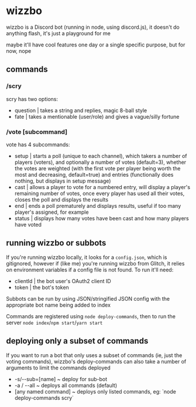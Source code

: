 # wizzbo

wizzbo is a Discord bot (running in node, using discord.js), it doesn't do anything flash, it's just a playground for me

maybe it'll have cool features one day or a single specific purpose, but for now, nope

## commands

### /scry
scry has two options:
- question | takes a string and replies, magic 8-ball style
- fate | takes a mentionable (user/role) and gives a vague/silly fortune

### /vote [subcommand]
vote has 4 subcommands:
- setup | starts a poll (unique to each channel), which takers a number of players (voters), and optionally a number of votes (default=3), whether the votes are weighted (with the first vote per player being worth the most and decreasing, default=true) and entries (functionally does nothing, but displays in setup message)
- cast | allows a player to vote for a numbered entry, will display a player's remaining number of votes, once every player has used all their votes, closes the poll and displays the results
- end | ends a poll prematurely and displays results, useful if too many player's assigned, for example
- status | displays how many votes have been cast and how many players have voted

## running wizzbo or subbots

If you're running wizzbo locally, it looks for a `config.json`, which is gitignored, however if (like me) you're running wizzbo from Glitch, it relies on environment variables if a config file is not found. To run it'll need:
* clientId | the bot user's OAuth2 client ID
* token | the bot's token

Subbots can be run by using JSON/stringified JSON config with the appropriate bot name being added to index

Commands are registered using `node deploy-commands`, then to run the server `node index`/`npm start`/`yarn start`

## deploying only a subset of commands

If you want to run a bot that only uses a subset of commands (ie, just the voting commands), wizzbo's deploy-commands can also take a number of arguments to limit the commands deployed
* -s/--sub=[name] ~ deploy for sub-bot
* -a / --all ~ deploys all commands (default)
* [any named command] ~ deploys only listed commands, eg: \`node deploy-commands scry\`

